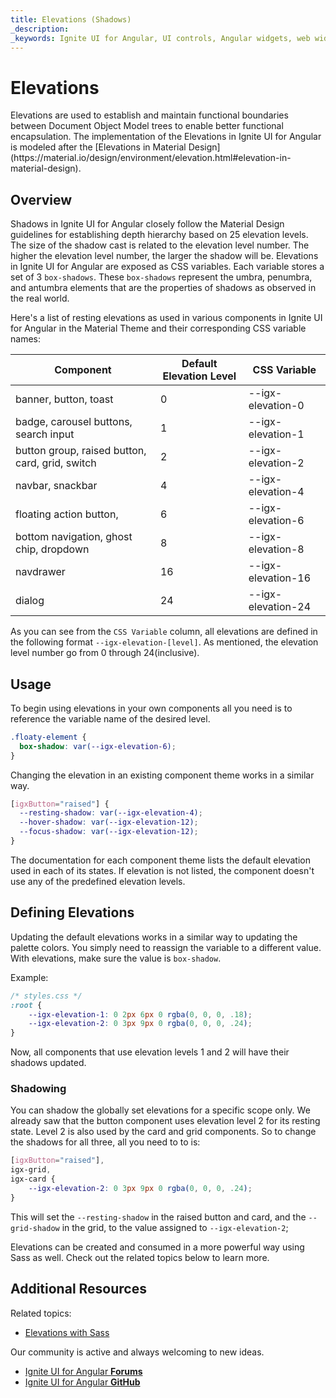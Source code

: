 ```yaml
---
title: Elevations (Shadows)
_description:
_keywords: Ignite UI for Angular, UI controls, Angular widgets, web widgets, UI widgets, Angular, Native Angular Components Suite, Native Angular Controls, Native Angular Components Library
---
```


# Elevations

<p class="highlight">Elevations are used to establish and maintain functional boundaries between Document Object Model trees to enable better functional encapsulation. The implementation of the Elevations in Ignite UI for Angular is modeled after the [Elevations in Material Design](https://material.io/design/environment/elevation.html#elevation-in-material-design).</p>
<div class="divider"></div>

## Overview

Shadows in Ignite UI for Angular closely follow the Material Design guidelines for establishing depth hierarchy based on 25 elevation levels. The size of the shadow cast is related to the elevation level number. The higher the elevation level number, the larger the shadow will be. Elevations in Ignite UI for Angular are exposed as CSS variables. Each variable stores a set of 3 `box-shadows`. These `box-shadows` represent the umbra, penumbra, and antumbra elements that are the properties of shadows as observed in the real world.

Here's a list of resting elevations as used in various components in Ignite UI for Angular in the Material Theme and their corresponding CSS variable names:

| Component                                       | Default Elevation Level | CSS Variable       |
| ----------------------------------------------- | ----------------------- | ------------------ |
| banner, button, toast                           | 0                       | --igx-elevation-0  |
| badge, carousel buttons, search input           | 1                       | --igx-elevation-1  |
| button group, raised button, card, grid, switch | 2                       | --igx-elevation-2  |
| navbar, snackbar                                | 4                       | --igx-elevation-4  |
| floating action button,                         | 6                       | --igx-elevation-6  |
| bottom navigation, ghost chip, dropdown         | 8                       | --igx-elevation-8  |
| navdrawer                                       | 16                      | --igx-elevation-16 |
| dialog                                          | 24                      | --igx-elevation-24 |

As you can see from the `CSS Variable` column, all elevations are defined in the following format `--igx-elevation-[level]`. As mentioned, the elevation level number go from 0 through 24(inclusive).

## Usage

To begin using elevations in your own components all you need is to reference the variable name of the desired level.

```css
.floaty-element {
  box-shadow: var(--igx-elevation-6);
}
```

Changing the elevation in an existing component theme works in a similar way.

```css
[igxButton="raised"] {
  --resting-shadow: var(--igx-elevation-4);
  --hover-shadow: var(--igx-elevation-12);
  --focus-shadow: var(--igx-elevation-12);
}
```

The documentation for each component theme lists the default elevation used in each of its states. If elevation is not listed, the component doesn't use any of the predefined elevation levels.

## Defining Elevations

Updating the default elevations works in a similar way to updating the palette colors. You simply need to reassign the variable to a different value. With elevations, make sure the value is `box-shadow`.

Example:

```css
/* styles.css */
:root {
    --igx-elevation-1: 0 2px 6px 0 rgba(0, 0, 0, .18);
    --igx-elevation-2: 0 3px 9px 0 rgba(0, 0, 0, .24);
}
```

Now, all components that use elevation levels 1 and 2 will have their shadows updated.

### Shadowing
You can shadow the globally set elevations for a specific scope only. We already saw that the button component uses elevation level 2 for its resting state. Level 2 is also used by the card and grid components. So to change the shadows for all three, all you need to to is:

```css
[igxButton="raised"],
igx-grid,
igx-card {
    --igx-elevation-2: 0 3px 9px 0 rgba(0, 0, 0, .24);
}
```
This will set the `--resting-shadow` in the raised button and card, and the `--grid-shadow` in the grid, to the value assigned to `--igx-elevation-2`;

Elevations can be created and consumed in a more powerful way using Sass as well. Check out the related topics below to learn more.

## Additional Resources

Related topics:

- [Elevations with Sass](./sass/elevations.md)

Our community is active and always welcoming to new ideas.

* [Ignite UI for Angular **Forums**](https://www.infragistics.com/community/forums/f/ignite-ui-for-angular)
* [Ignite UI for Angular **GitHub**](https://github.com/IgniteUI/igniteui-angular)

